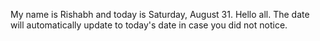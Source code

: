 My name is Rishabh and today is Saturday, August 31. Hello all. The date will automatically update to today's date in case you did not notice.
